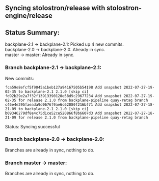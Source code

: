 ## Syncing stolostron/release with stolostron-engine/release

## Status Summary:

backplane-2.1 -> backplane-2.1: Picked up 4 new commits.  
backplane-2.0 -> backplane-2.0: Already in sync.  
master -> master: Already in sync.  

### Branch backplane-2.1 -> backplane-2.1:

New commits:

```
fca59e8efcf5f9045a1beb127a94167505b54198 Add snapshot 2022-07-27-19-02-35 to backplane-2.1 2.1.0 [skip ci]
fd92b29e2a7f32f13913390120e58d9c29677234 Add snapshot 2022-07-27-19-02-35 for release 2.1.0 from backplane-pipeline quay-retag branch
c46e4e295faeada9d0676f9ae6c62080f216bf71 Add snapshot 2022-07-27-18-21-09 to backplane-2.1 2.1.0 [skip ci]
b09346279df8e4c75d1ce52ce520866f8b6607d3 Add snapshot 2022-07-27-18-21-09 for release 2.1.0 from backplane-pipeline quay-retag branch
```

Status: Syncing successful

### Branch backplane-2.0 -> backplane-2.0:

Branches are already in sync, nothing to do.

### Branch master -> master:

Branches are already in sync, nothing to do.
